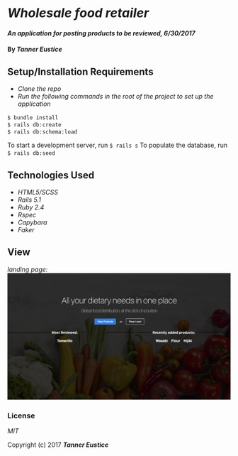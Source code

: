 # _Wholesale food retailer_

#### _An application for posting products to be reviewed, 6/30/2017_

#### By _**Tanner Eustice**_

## Setup/Installation Requirements

* _Clone the repo_
* _Run the following commands in the root of the project to set up the application_
```
$ bundle install
$ rails db:create
$ rails db:schema:load
```
To start a development server, run ```$ rails s```
To populate the database, run ```$ rails db:seed```

## Technologies Used

* _HTML5/SCSS_
* _Rails 5.1_
* _Ruby 2.4_
* _Rspec_
* _Capybara_
* _Faker_

## View
_landing page:_
![](https://github.com/teustice/wholesale-food-store/blob/master/app/assets/images/Screen%20Shot%202017-06-30%20at%202.48.38%20PM.png)

### License

*MIT*

Copyright (c) 2017 **_Tanner Eustice_**
